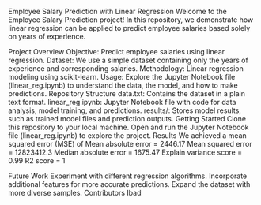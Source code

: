 Employee Salary Prediction with Linear Regression
Welcome to the Employee Salary Prediction project! In this repository, we demonstrate how linear regression can be applied to predict employee salaries based solely on years of experience.

Project Overview
Objective: Predict employee salaries using linear regression.
Dataset: We use a simple dataset containing only the years of experience and corresponding salaries.
Methodology: Linear regression modeling using scikit-learn.
Usage: Explore the Jupyter Notebook file (linear_reg.ipynb) to understand the data, the model, and how to make predictions.
Repository Structure
data.txt: Contains the dataset in a plain text format.
linear_reg.ipynb: Jupyter Notebook file with code for data analysis, model training, and predictions.
results/: Stores model results, such as trained model files and prediction outputs.
Getting Started
Clone this repository to your local machine.
Open and run the Jupyter Notebook file (linear_reg.ipynb) to explore the project.
Results
We achieved a mean squared error (MSE) of 
Mean absolute error = 2446.17
Mean squared error = 12823412.3
Median absolute error = 1675.47
Explain variance score = 0.99
R2 score = 1

Future Work
Experiment with different regression algorithms.
Incorporate additional features for more accurate predictions.
Expand the dataset with more diverse samples.
Contributors
Ibad

